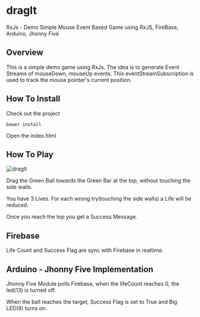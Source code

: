 # dragIt
RxJs - Demo
Simple Mouse Event Based Game using RxJS, FireBase, Arduino, Jhonny Five

## Overview
This is a simple demo game using RxJs. The idea is to generate Event Streams of mouseDown, mouseUp events. This eventStreamSubscription is used to track the mouse pointer's current position.

## How To Install

Check out the project

````
bower install
````

Open the index.html

## How To Play

![dragIt](http://fritzing.org/media/fritzing-repo/projects/d/drag-it/images/dragIt.png)

Drag the Green Ball towards the Green Bar at the top, without touching the side walls.

You have 3 Lives. For each wrong try(touching the side walls) a Life will be reduced. 

Once you reach the top you get a Success Message.

## Firebase

Life Count and Success Flag are sync with Firebase in realtime.

## Arduino - Jhonny Five Implementation

Jhonny Five Module polls Firebase, when the lifeCount reaches 0, the led(13) is turned off.

When the ball reaches the target, Success Flag is set to True and Big LED(9) turns on.




